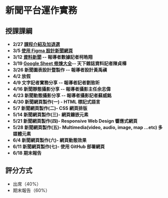 # 新聞平台運作實務 
## 授課課綱
* **2/27 [課程介紹及加退選](https://nickhsine.github.io/teach-at-nccu/2020/02-27)**
* **3/5 [使用 Figma 設計新聞網頁](https://nickhsine.github.io/teach-at-nccu/2020/03-05)**
* **3/12 [資料新聞](https://bit.ly/38D4mo8) -- 報導者數據記者柯皓翔**
* **3/19 [Google Sheet 修煉大全](https://drive.google.com/drive/folders/1AnObch2ZZ9gJwzrWBDhwQI6PLwIwQcnu?usp=sharing)-- 天下雜誌資料記者陳貞樺**
* **3/26 新聞圖表設計暨製作 -- 報導者設計黃禹禛**
* **4/2 放假** 
* **4/9 文字記者實務分享 -- 報導者記者劉致昕**
* **4/16 新聞靜態攝影分享 -- 報導者攝影主任余志偉**
* **4/23 新聞動態攝影分享 -- 報導者攝影記者蘇威銘**
* **4/30 新聞網頁製作(一) - HTML 標記式語言**
* **5/7 新聞網頁製作(二)- CSS 網頁排版**
* **5/14 新聞網頁製作(三)- 網頁鑲嵌元素**
* **5/21 新聞網頁製作(四)- Responsive Web Design 響應式網頁**
* **5/28 新聞網頁製作(五)- Multimedia(video, audio, image, map ...etc) 多媒體元素**
* **6/4 新聞網頁製作(六)- 網頁動態效果**
* **6/11 新聞網頁製作(七)- 使用 GitHub 部署網頁**
* **6/18 期末報告**

## 評分方式
- 出席（40%）
- 期末報告（60%）
